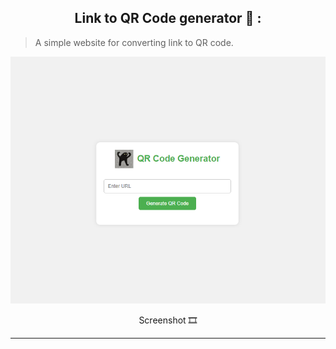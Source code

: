 <h2 align="center"> Link to QR Code generator 🍚 :</h2>

> A simple website for converting link to QR code.

<img src="Screenshot.png" alt="Preview" class="center">

<p align="center"> Screenshot 🎞️  </p>

--- 
